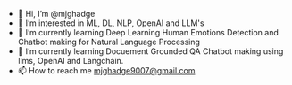 - 👋 Hi, I’m @mjghadge
- 👀 I’m interested in ML, DL, NLP, OpenAI and LLM's
- 🌱 I’m currently learning Deep Learning Human Emotions Detection and Chatbot making for Natural Language Processing
- 🌱 I’m currently learning Docuement Grounded QA Chatbot making using llms, OpenAI and Langchain. 
- 📫 How to reach me mjghadge9007@gmail.com

<!---
mjghadge/mjghadge is a ✨ special ✨ repository because its `README.md` (this file) appears on your GitHub profile.
You can click the Preview link to take a look at your changes.
--->
